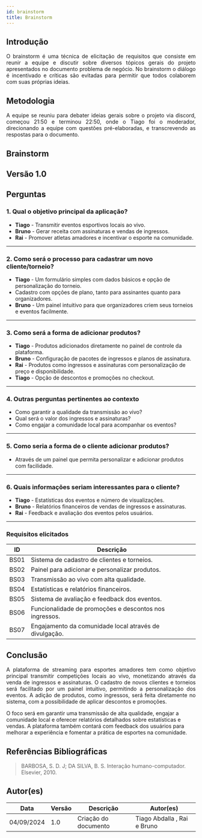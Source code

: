 ```yaml
---
id: brainstorm
title: Brainstorm
---
```

 
## Introdução
<p align = "justify">
O brainstorm é uma técnica de elicitação de requisitos que consiste em reunir a equipe e discutir sobre diversos tópicos gerais do projeto apresentados no documento problema de negócio. No brainstorm o diálogo é incentivado e críticas são evitadas para permitir que todos colaborem com suas próprias ideias.
</p>
 
## Metodologia
<p align = "justify">
A equipe se reuniu para debater ideias gerais sobre o projeto via discord, começou 21:50 e terminou 22:50, onde o Tiago foi o moderador, direcionando a equipe com questões pré-elaboradas, e transcrevendo as respostas para o documento.
</p>
 
## Brainstorm
 
## Versão 1.0
 
## Perguntas
 
### 1. Qual o objetivo principal da aplicação?

- **Tiago** - Transmitir eventos esportivos locais ao vivo.
- **Bruno** - Gerar receita com assinaturas e vendas de ingressos.
- **Rai** - Promover atletas amadores e incentivar o esporte na comunidade.

---

### 2. Como será o processo para cadastrar um novo cliente/torneio?

- **Tiago** - Um formulário simples com dados básicos e opção de personalização do torneio.
- Cadastro com opções de plano, tanto para assinantes quanto para organizadores.
- **Bruno** - Um painel intuitivo para que organizadores criem seus torneios e eventos facilmente.

---

### 3. Como será a forma de adicionar produtos?

- **Tiago** - Produtos adicionados diretamente no painel de controle da plataforma.
- **Bruno** - Configuração de pacotes de ingressos e planos de assinatura.
- **Rai** - Produtos como ingressos e assinaturas com personalização de preço e disponibilidade.
- **Tiago** - Opção de descontos e promoções no checkout.

---

### 4. Outras perguntas pertinentes ao contexto

- Como garantir a qualidade da transmissão ao vivo?
- Qual será o valor dos ingressos e assinaturas?
- Como engajar a comunidade local para acompanhar os eventos?

---

### 5. Como seria a forma de o cliente adicionar produtos?

- Através de um painel que permita personalizar e adicionar produtos com facilidade.

---

### 6. Quais informações seriam interessantes para o cliente?

- **Tiago** - Estatísticas dos eventos e número de visualizações.
- **Bruno** - Relatórios financeiros de vendas de ingressos e assinaturas.
- **Rai** - Feedback e avaliação dos eventos pelos usuários.

---

### Requisitos elicitados

| ID   | Descrição                                                         |
|------|-------------------------------------------------------------------|
| BS01 | Sistema de cadastro de clientes e torneios.                       |
| BS02 | Painel para adicionar e personalizar produtos.                    |
| BS03 | Transmissão ao vivo com alta qualidade.                           |
| BS04 | Estatísticas e relatórios financeiros.                            |
| BS05 | Sistema de avaliação e feedback dos eventos.                      |
| BS06 | Funcionalidade de promoções e descontos nos ingressos.            |
| BS07 | Engajamento da comunidade local através de divulgação.            |


## Conclusão
<p align = "justify">
A plataforma de streaming para esportes amadores tem como objetivo principal transmitir competições locais ao vivo, monetizando através da venda de ingressos e assinaturas. O cadastro de novos clientes e torneios será facilitado por um painel intuitivo, permitindo a personalização dos eventos. A adição de produtos, como ingressos, será feita diretamente no sistema, com a possibilidade de aplicar descontos e promoções.

O foco será em garantir uma transmissão de alta qualidade, engajar a comunidade local e oferecer relatórios detalhados sobre estatísticas e vendas. A plataforma também contará com feedback dos usuários para melhorar a experiência e fomentar a prática de esportes na comunidade.
</p>

## Referências Bibliográficas
 
> BARBOSA, S. D. J; DA SILVA, B. S. Interação humano-computador. Elsevier, 2010.
 
 
## Autor(es)
| Data | Versão | Descrição | Autor(es) |
| -- | -- | -- | -- |
| 04/09/2024 | 1.0 | Criação do documento | Tiago Abdalla , Rai e Bruno|
